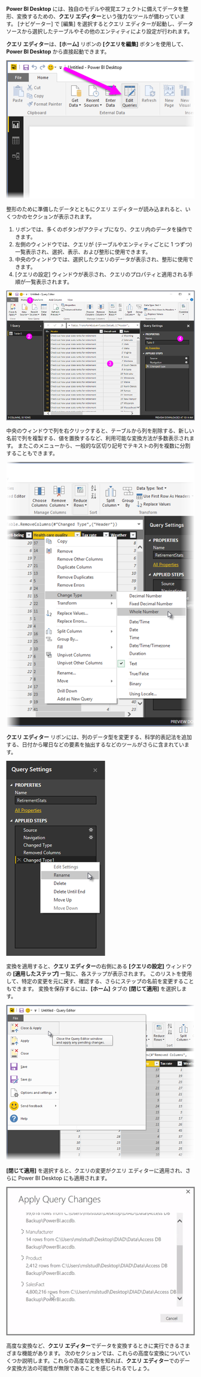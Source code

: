 **Power BI Desktop** には、独自のモデルや視覚エフェクトに備えてデータを整形、変換するための、**クエリ エディター**という強力なツールが備わっています。 [ナビゲーター] で [編集] を選択するとクエリ エディターが起動し、データ ソースから選択したテーブルやその他のエンティティにより設定が行われます。

**クエリ エディター**は、**[ホーム]** リボンの **[クエリを編集]** ボタンを使用して、**Power BI Desktop** から直接起動できます。

![](media/1-3-clean-and-transform-data-with-query-editor/1-3_1.png)

整形のために準備したデータとともにクエリ エディターが読み込まれると、いくつかのセクションが表示されます。

1. リボンでは、多くのボタンがアクティブになり、クエリ内のデータを操作できます。
2. 左側のウィンドウでは、クエリが (テーブルやエンティティごとに 1 つずつ) 一覧表示され、選択、表示、および整形に使用できます。
3. 中央のウィンドウでは、選択したクエリのデータが表示され、整形に使用できます。
4. [クエリの設定] ウィンドウが表示され、クエリのプロパティと適用される手順が一覧表示されます。

![](media/1-3-clean-and-transform-data-with-query-editor/1-3_2.png)

中央のウィンドウで列を右クリックすると、テーブルから列を削除する、新しい名前で列を複製する、値を置換するなど、利用可能な変換方法が多数表示されます。 またこのメニューから、一般的な区切り記号でテキストの列を複数に分割することもできます。

![](media/1-3-clean-and-transform-data-with-query-editor/1-3_3.png)

**クエリ エディター** リボンには、列のデータ型を変更する、科学的表記法を追加する、日付から曜日などの要素を抽出するなどのツールがさらに含まれています。

![](media/1-3-clean-and-transform-data-with-query-editor/1-3_4.png)

変換を適用すると、**クエリ エディター**の右側にある **[クエリの設定]** ウィンドウの **[適用したステップ]** 一覧に、各ステップが表示されます。 このリストを使用して、特定の変更を元に戻す、確認する、さらにステップの名前を変更することもできます。 変換を保存するには、**[ホーム]** タブの **[閉じて適用]** を選択します。

![](media/1-3-clean-and-transform-data-with-query-editor/1-3_5.png)

**[閉じて適用]** を選択すると、クエリの変更がクエリ エディターに適用され、さらに Power BI Desktop にも適用されます。

![](media/1-3-clean-and-transform-data-with-query-editor/1-3_6.png)

高度な変換など、**クエリ エディター**でデータを変換するときに実行できるさまざまな機能があります。 次のセクションでは、これらの高度な変換についていくつか説明します。これらの高度な変換を知れば、**クエリ エディター**でのデータ変換方法の可能性が無限であることを感じられるでしょう。

